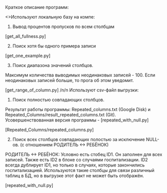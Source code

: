 Краткое описание программ:

<>Используют локальную базу на компе:

1) Вывод процентов пропусков по всем столбцам 

[get_all_fullness.py]

2) Поиск хотя бы одного примера записи 

[get_one_example.py]

3) Поиск диапазона значений столбцов.

Максимум количества выводимых неодинаковых записей - 100.
Если неодинаковых записей больше, то прога об этом уведомит.

[get_range_of_column.py]
/n/n
Используют csv-файл выгрузки:

1) Поиск полностью совпадающих столбцов.

Результат работы программы: Repeated_columns.txt (Google Disk) и Repeated_Columns/result_repeated_columns.txt (Git).
Усовершенствованная версия программы - [repeated_with_null.py]

[Repeated_Columns/repeated_columns.py]

2) Поиск всех столбцов совпадающих полостью за исключение NULL-ов. (с отношением РОДИТЕЛЬ <-> РЕБЁНОК)

РОДИТЕЛЬ <-> РЕБЁНОК:
Условно есть стобец ID1. Он заполнен для всех записей. Также есть ID2 в блоке со случаями госпитализации. ID2 всегда дублирует ID1, но только в случаях, которые закончились госпитализацией.
Используются такие столбцы для связи различный таблиц в БД, но в выгрузке этот факт не может быть отображён.

[repeated_with_null.py]
